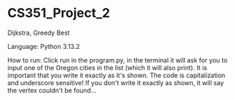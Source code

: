 # CS351_Project_2
Dijkstra, Greedy Best

Language: Python 3.13.2

How to run:
Click run in the program.py, in the terminal it will ask for you to input one of the Oregon cities in the list (which it will also print). It is important that you write it exactly as it's shown. The code is capitalization and underscore sensitive! If you don't write it exactly as shown, it will say the vertex couldn't be found...
